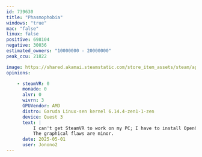 ```yaml
---
id: 739630
title: "Phasmophobia"
windows: "true"
mac: "false"
linux: false
positive: 698104
negative: 30036
estimated_owners: "10000000 - 20000000"
peak_ccu: 21822

image: https://shared.akamai.steamstatic.com/store_item_assets/steam/apps/739630/header.jpg?t=1727019976
opinions:

    - steamVR: 0
      monado: 0
      alvr: 0
      wivrn: 3
      GPUVendor: AMD
      distro: Garuda Linux-sen kernel 6.14.4-zen1-1-zen
      device: Quest 3
      text: |
          I can't get SteamVR to work on my PC; I have to install OpenComposite.
          The graphical flaws are minor.
      date: 2025-05-01
      user: Jonono2
---
```

